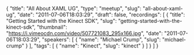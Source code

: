 {
  "title": "All About XAML UG",
  "type": "meetup",
  "slug": "all-about-xaml-ug",
  "date": "2011-07-06T18:03:29",
  "draft": false,
  "recordings": [
    {
      "title": "Getting Started with the Kinect SDK",
      "slug": "getting-started-with-the-kinect-sdk",
      "thumbnail": "https://i.vimeocdn.com/video/507721083_295x166.jpg",
      "date": "2011-07-06T18:03:29",
      "speakers": [
        {
          "name": "Michael Crump",
          "slug": "michael-crump"
        }
      ],
      "tags": [
        {
          "name": "Kinect",
          "slug": "kinect"
        }
      ]
    }
  ]
}
